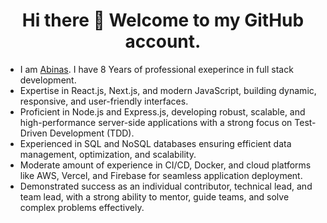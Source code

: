 <h1 align="center">Hi there 👋 Welcome to my GitHub account.</h1>

- I am [Abinas](https://abinasn.github.io/#/). I have 8 Years of professional exeperince in full stack development.
- Expertise in React.js, Next.js, and modern JavaScript, building dynamic, responsive, and user-friendly interfaces.
- Proficient in Node.js and Express.js, developing robust, scalable, and high-performance server-side applications with a strong focus on Test-Driven Development (TDD).
- Experienced in SQL and NoSQL databases ensuring efficient data management, optimization, and scalability.
- Moderate amount of experience in CI/CD, Docker, and cloud platforms like AWS, Vercel, and Firebase for seamless application deployment.
- Demonstrated success as an individual contributor, technical lead, and team lead, with a strong ability to mentor, guide teams, and solve complex problems effectively.
<!--
**abinasn/abinasn** is a ✨ _special_ ✨ repository because its `README.md` (this file) appears on your GitHub profile.

Here are some ideas to get you started:

- 🔭 I’m currently working on ...
- 🌱 I’m currently learning ...
- 👯 I’m looking to collaborate on ...
- 🤔 I’m looking for help with ...
- 💬 Ask me about ...
- 📫 How to reach me: ...
- 😄 Pronouns: ...
- ⚡ Fun fact: ...
-->
